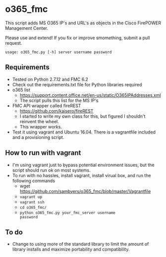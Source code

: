 # o365_fmc
This script adds MS O365 IP's and URL's as objects in the Cisco FirePOWER Management Center.

Please use and extend! If you fix or improve smomething, submit a pull request.

<code>usage: o365_fmc.py [-h] server username password</code>
  
## Requirements
- Tested on Python 2.7.12 and FMC 6.2
- Check out the requirements.txt file for Python libraries required
- o365 list
  - https://support.content.office.net/en-us/static/O365IPAddresses.xml
  - The script pulls this list for the MS IP's
- FMC API wrapper called fireREST
  - https://github.com/kaisero/fireREST
  - I started to write my own class for this, but figured I shouldn't reinvent the wheel.
  - This wrapper works.
- Test it using vagrant and Ubuntu 16.04. There is a vagrantfile included and a provisioning script.

## How to run with vagrant
- I'm using vagrant just to bypass potential environment issues, but the script should run ok on most systems.
- To run with no hassles, install vagrant, install virual box, and run the following commands
  - wget https://github.com/sambyers/o365_fmc/blob/master/Vagrantfile
  - <code>vagrant up</code>
  - <code>vagrant ssh</code>
  - <code>cd o365_fmc/</code>
  - <code>python o365_fmc.py your_fmc_server username password</code>

## To do
  - Change to using more of the standard library to limit the amount of library installs and maximize portability and compatibility.
